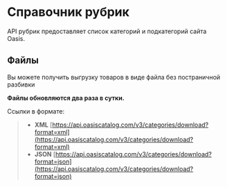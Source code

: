 # Справочник рубрик

API рубрик предоставляет список категорий и подкатегорий сайта Oasis.

## Файлы

Вы можете получить выгрузку товаров в виде файла без постраничной разбивки

**Файлы обновляются два раза в сутки.**

Ссылки в формате:

> * **XML** [https://api.oasiscatalog.com/v3/categories/download?format=xml](https://api.oasiscatalog.com/v3/categories/download?format=xml)
> * **JSON** [https://api.oasiscatalog.com/v3/categories/download?format=json](https://api.oasiscatalog.com/v3/categories/download?format=json)

